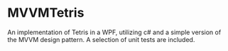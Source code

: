 # MVVMTetris

An implementation of Tetris in a WPF, utilizing c# and a simple version of the MVVM design pattern.
A selection of unit tests are included.
